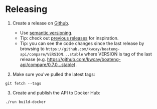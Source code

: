 # Releasing

1. Create a release on [Github](https://github.com/kwcay/boateng-api/releases/new).
    - Use [semantic versioning](https://semver.org).
    - Tip: check out [previous releases](https://github.com/kwcay/boateng-api/releases) for inspiration.
    - Tip: you can see the code changes since the last release by browsing to `https://github.com/kwcay/boateng-api/compare/VERSION...stable` where VERSION is tag of the last release (e.g. https://github.com/kwcay/boateng-api/compare/0.7.0...stable).

2. Make sure you've pulled the latest tags:

```shell
git fetch --tags
```

3. Create and publish the API to Docker Hub:

```shell
./run build-docker
```
